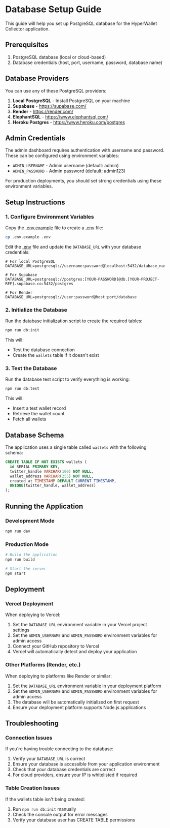 # Database Setup Guide

This guide will help you set up PostgreSQL database for the HyperWallet Collector application.

## Prerequisites

1. PostgreSQL database (local or cloud-based)
2. Database credentials (host, port, username, password, database name)

## Database Providers

You can use any of these PostgreSQL providers:

1. **Local PostgreSQL** - Install PostgreSQL on your machine
2. **Supabase** - https://supabase.com/
3. **Render** - https://render.com/
4. **ElephantSQL** - https://www.elephantsql.com/
5. **Heroku Postgres** - https://www.heroku.com/postgres

## Admin Credentials

The admin dashboard requires authentication with username and password. These can be configured using environment variables:

- `ADMIN_USERNAME` - Admin username (default: admin)
- `ADMIN_PASSWORD` - Admin password (default: admin123)

For production deployments, you should set strong credentials using these environment variables.

## Setup Instructions

### 1. Configure Environment Variables

Copy the [.env.example](file:///Users/sithu/Downloads/HyperWalletCollector%202/.env.example) file to create a [.env](file:///Users/sithu/Downloads/HyperWalletCollector%202/.env) file:

```bash
cp .env.example .env
```

Edit the [.env](file:///Users/sithu/Downloads/HyperWalletCollector%202/.env) file and update the `DATABASE_URL` with your database credentials:

```env
# For local PostgreSQL
DATABASE_URL=postgresql://username:password@localhost:5432/database_name

# For Supabase
DATABASE_URL=postgresql://postgres:[YOUR-PASSWORD]@db.[YOUR-PROJECT-REF].supabase.co:5432/postgres

# For Render
DATABASE_URL=postgresql://user:password@host:port/database
```

### 2. Initialize the Database

Run the database initialization script to create the required tables:

```bash
npm run db:init
```

This will:
- Test the database connection
- Create the `wallets` table if it doesn't exist

### 3. Test the Database

Run the database test script to verify everything is working:

```bash
npm run db:test
```

This will:
- Insert a test wallet record
- Retrieve the wallet count
- Fetch all wallets

## Database Schema

The application uses a single table called `wallets` with the following schema:

```sql
CREATE TABLE IF NOT EXISTS wallets (
  id SERIAL PRIMARY KEY,
  twitter_handle VARCHAR(100) NOT NULL,
  wallet_address VARCHAR(255) NOT NULL,
  created_at TIMESTAMP DEFAULT CURRENT_TIMESTAMP,
  UNIQUE(twitter_handle, wallet_address)
);
```

## Running the Application

### Development Mode

```bash
npm run dev
```

### Production Mode

```bash
# Build the application
npm run build

# Start the server
npm start
```

## Deployment

### Vercel Deployment

When deploying to Vercel:

1. Set the `DATABASE_URL` environment variable in your Vercel project settings
2. Set the `ADMIN_USERNAME` and `ADMIN_PASSWORD` environment variables for admin access
3. Connect your GitHub repository to Vercel
4. Vercel will automatically detect and deploy your application

### Other Platforms (Render, etc.)

When deploying to platforms like Render or similar:

1. Set the `DATABASE_URL` environment variable in your deployment platform
2. Set the `ADMIN_USERNAME` and `ADMIN_PASSWORD` environment variables for admin access
3. The database will be automatically initialized on first request
4. Ensure your deployment platform supports Node.js applications

## Troubleshooting

### Connection Issues

If you're having trouble connecting to the database:

1. Verify your `DATABASE_URL` is correct
2. Ensure your database is accessible from your application environment
3. Check that your database credentials are correct
4. For cloud providers, ensure your IP is whitelisted if required

### Table Creation Issues

If the wallets table isn't being created:

1. Run `npm run db:init` manually
2. Check the console output for error messages
3. Verify your database user has CREATE TABLE permissions